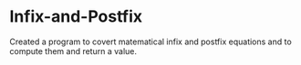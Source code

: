 # Infix-and-Postfix
Created a program to covert matematical infix and postfix equations and to compute them and return  a value. 
